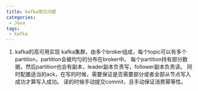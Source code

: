 ```yaml
---
title: kafka常见问题
categories:
 - Java
tags: 
 - kafka
---
```


1. kafka的高可用实现
kafka集群，由多个broker组成，每个topic可以有多个partition，partition会被均匀的分布在broker中。
每个partition持有部分数据，然后partition也会有副本，leader副本负责写，follower副本负责读。
同时配置适当的ack，在写的时候，需要保证是否需要部分或者全部从节点写入成功才算写入成功。
读的时候手动提交commit，且手动保证消费幂等性。


















